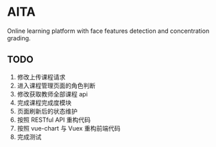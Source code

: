 # AITA

Online learning platform with face features detection and concentration grading.

## TODO

  1. 修改上传课程请求
  2. 进入课程管理页面的角色判断
  3. 修改获取教师全部课程 api
  4. 完成课程完成度模块
  5. 页面刷新后的状态维护
  6. 按照 RESTful API 重构代码
  7. 按照 vue-chart 与 Vuex 重构前端代码
  8. 完成测试

